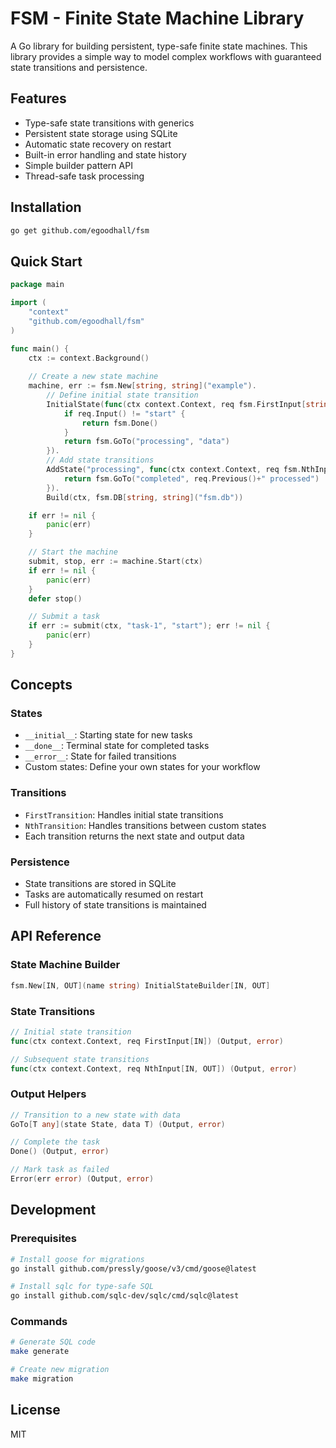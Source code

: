 # FSM - Finite State Machine Library

A Go library for building persistent, type-safe finite state machines. This library provides a simple way to model complex workflows with guaranteed state transitions and persistence.

## Features

- Type-safe state transitions with generics
- Persistent state storage using SQLite
- Automatic state recovery on restart
- Built-in error handling and state history
- Simple builder pattern API
- Thread-safe task processing

## Installation

```bash
go get github.com/egoodhall/fsm
```

## Quick Start

```go
package main

import (
    "context"
    "github.com/egoodhall/fsm"
)

func main() {
    ctx := context.Background()
    
    // Create a new state machine
    machine, err := fsm.New[string, string]("example").
        // Define initial state transition
        InitialState(func(ctx context.Context, req fsm.FirstInput[string]) (fsm.Output, error) {
            if req.Input() != "start" {
                return fsm.Done()
            }
            return fsm.GoTo("processing", "data")
        }).
        // Add state transitions
        AddState("processing", func(ctx context.Context, req fsm.NthInput[string, string]) (fsm.Output, error) {
            return fsm.GoTo("completed", req.Previous()+" processed")
        }).
        Build(ctx, fsm.DB[string, string]("fsm.db"))

    if err != nil {
        panic(err)
    }

    // Start the machine
    submit, stop, err := machine.Start(ctx)
    if err != nil {
        panic(err)
    }
    defer stop()

    // Submit a task
    if err := submit(ctx, "task-1", "start"); err != nil {
        panic(err)
    }
}
```

## Concepts

### States
- `__initial__`: Starting state for new tasks
- `__done__`: Terminal state for completed tasks
- `__error__`: State for failed transitions
- Custom states: Define your own states for your workflow

### Transitions
- `FirstTransition`: Handles initial state transitions
- `NthTransition`: Handles transitions between custom states
- Each transition returns the next state and output data

### Persistence
- State transitions are stored in SQLite
- Tasks are automatically resumed on restart
- Full history of state transitions is maintained

## API Reference

### State Machine Builder
```go
fsm.New[IN, OUT](name string) InitialStateBuilder[IN, OUT]
```

### State Transitions
```go
// Initial state transition
func(ctx context.Context, req FirstInput[IN]) (Output, error)

// Subsequent state transitions
func(ctx context.Context, req NthInput[IN, OUT]) (Output, error)
```

### Output Helpers
```go
// Transition to a new state with data
GoTo[T any](state State, data T) (Output, error)

// Complete the task
Done() (Output, error)

// Mark task as failed
Error(err error) (Output, error)
```

## Development

### Prerequisites
```bash
# Install goose for migrations
go install github.com/pressly/goose/v3/cmd/goose@latest

# Install sqlc for type-safe SQL
go install github.com/sqlc-dev/sqlc/cmd/sqlc@latest
```

### Commands
```bash
# Generate SQL code
make generate

# Create new migration
make migration
```

## License

MIT
